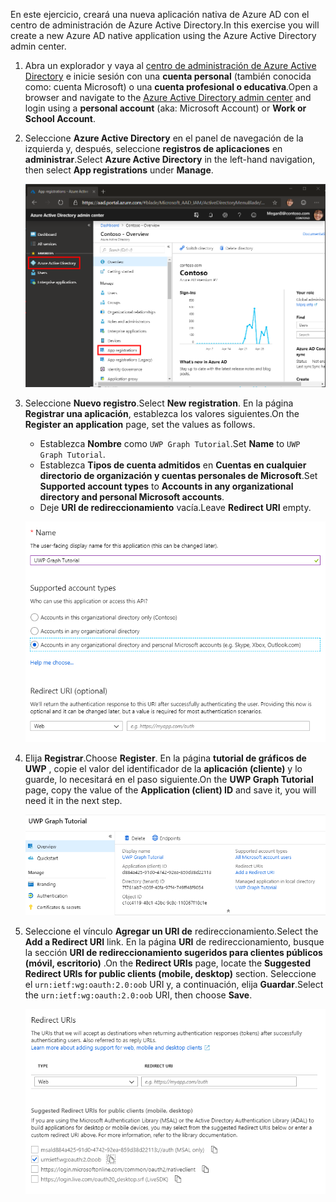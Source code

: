 <!-- markdownlint-disable MD002 MD041 -->

<span data-ttu-id="3aee4-101">En este ejercicio, creará una nueva aplicación nativa de Azure AD con el centro de administración de Azure Active Directory.</span><span class="sxs-lookup"><span data-stu-id="3aee4-101">In this exercise you will create a new Azure AD native application using the Azure Active Directory admin center.</span></span>

1. <span data-ttu-id="3aee4-102">Abra un explorador y vaya al [centro de administración de Azure Active Directory](https://aad.portal.azure.com) e inicie sesión con una **cuenta personal** (también conocida como: cuenta Microsoft) o una **cuenta profesional o educativa**.</span><span class="sxs-lookup"><span data-stu-id="3aee4-102">Open a browser and navigate to the [Azure Active Directory admin center](https://aad.portal.azure.com) and login using a **personal account** (aka: Microsoft Account) or **Work or School Account**.</span></span>

1. <span data-ttu-id="3aee4-103">Seleccione **Azure Active Directory** en el panel de navegación de la izquierda y, después, seleccione **registros de aplicaciones** en **administrar**.</span><span class="sxs-lookup"><span data-stu-id="3aee4-103">Select **Azure Active Directory** in the left-hand navigation, then select **App registrations** under **Manage**.</span></span>

    ![<span data-ttu-id="3aee4-104">Una captura de pantalla de los registros de la aplicación</span><span class="sxs-lookup"><span data-stu-id="3aee4-104">A screenshot of the App registrations</span></span> ](./images/aad-portal-app-registrations.png)

1. <span data-ttu-id="3aee4-105">Seleccione **Nuevo registro**.</span><span class="sxs-lookup"><span data-stu-id="3aee4-105">Select **New registration**.</span></span> <span data-ttu-id="3aee4-106">En la página **Registrar una aplicación**, establezca los valores siguientes.</span><span class="sxs-lookup"><span data-stu-id="3aee4-106">On the **Register an application** page, set the values as follows.</span></span>

    - <span data-ttu-id="3aee4-107">Establezca **Nombre** como `UWP Graph Tutorial`.</span><span class="sxs-lookup"><span data-stu-id="3aee4-107">Set **Name** to `UWP Graph Tutorial`.</span></span>
    - <span data-ttu-id="3aee4-108">Establezca **Tipos de cuenta admitidos** en **Cuentas en cualquier directorio de organización y cuentas personales de Microsoft**.</span><span class="sxs-lookup"><span data-stu-id="3aee4-108">Set **Supported account types** to **Accounts in any organizational directory and personal Microsoft accounts**.</span></span>
    - <span data-ttu-id="3aee4-109">Deje **URI de redireccionamiento** vacía.</span><span class="sxs-lookup"><span data-stu-id="3aee4-109">Leave **Redirect URI** empty.</span></span>

    ![Captura de pantalla de la página registrar una aplicación](./images/aad-register-an-app.png)

1. <span data-ttu-id="3aee4-111">Elija **Registrar**.</span><span class="sxs-lookup"><span data-stu-id="3aee4-111">Choose **Register**.</span></span> <span data-ttu-id="3aee4-112">En la página **tutorial de gráficos de UWP** , copie el valor del identificador de la **aplicación (cliente)** y lo guarde, lo necesitará en el paso siguiente.</span><span class="sxs-lookup"><span data-stu-id="3aee4-112">On the **UWP Graph Tutorial** page, copy the value of the **Application (client) ID** and save it, you will need it in the next step.</span></span>

    ![Captura de pantalla del identificador de la aplicación del nuevo registro de la aplicación](./images/aad-application-id.png)

1. <span data-ttu-id="3aee4-114">Seleccione el vínculo **Agregar un URI de** redireccionamiento.</span><span class="sxs-lookup"><span data-stu-id="3aee4-114">Select the **Add a Redirect URI** link.</span></span> <span data-ttu-id="3aee4-115">En la página **URI** de redireccionamiento, busque la sección **URI de redireccionamiento sugeridos para clientes públicos (móvil, escritorio)** .</span><span class="sxs-lookup"><span data-stu-id="3aee4-115">On the **Redirect URIs** page, locate the **Suggested Redirect URIs for public clients (mobile, desktop)** section.</span></span> <span data-ttu-id="3aee4-116">Seleccione el `urn:ietf:wg:oauth:2.0:oob` URI y, a continuación, elija **Guardar**.</span><span class="sxs-lookup"><span data-stu-id="3aee4-116">Select the `urn:ietf:wg:oauth:2.0:oob` URI, then choose **Save**.</span></span>

    ![Captura de pantalla de la página URI de redireccionamiento](./images/aad-redirect-uris.png)